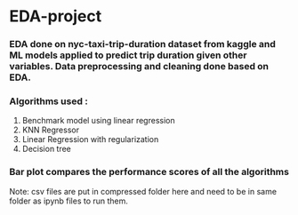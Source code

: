 # EDA-project

### EDA done on nyc-taxi-trip-duration dataset from kaggle and ML models applied to predict trip duration given other variables. Data preprocessing and cleaning done based on EDA.

### Algorithms used :

1) Benchmark model using linear regression
2) KNN Regressor
3) Linear Regression with regularization
4) Decision tree 

### Bar plot compares the performance scores of all the algorithms

Note: csv files are put in compressed folder here and need to be in same folder as ipynb files to run them.
